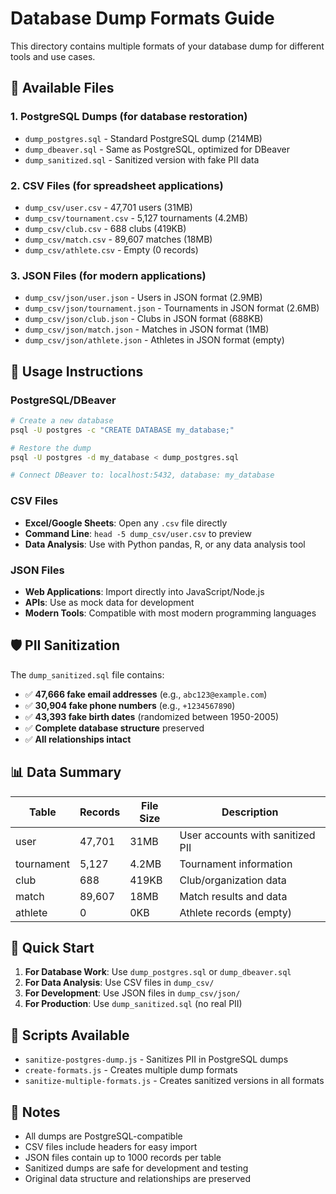 # Database Dump Formats Guide

This directory contains multiple formats of your database dump for different tools and use cases.

## 📁 Available Files

### 1. **PostgreSQL Dumps** (for database restoration)

- `dump_postgres.sql` - Standard PostgreSQL dump (214MB)
- `dump_dbeaver.sql` - Same as PostgreSQL, optimized for DBeaver
- `dump_sanitized.sql` - Sanitized version with fake PII data

### 2. **CSV Files** (for spreadsheet applications)

- `dump_csv/user.csv` - 47,701 users (31MB)
- `dump_csv/tournament.csv` - 5,127 tournaments (4.2MB)
- `dump_csv/club.csv` - 688 clubs (419KB)
- `dump_csv/match.csv` - 89,607 matches (18MB)
- `dump_csv/athlete.csv` - Empty (0 records)

### 3. **JSON Files** (for modern applications)

- `dump_csv/json/user.json` - Users in JSON format (2.9MB)
- `dump_csv/json/tournament.json` - Tournaments in JSON format (2.6MB)
- `dump_csv/json/club.json` - Clubs in JSON format (688KB)
- `dump_csv/json/match.json` - Matches in JSON format (1MB)
- `dump_csv/json/athlete.json` - Athletes in JSON format (empty)

## 🔧 Usage Instructions

### **PostgreSQL/DBeaver**

```bash
# Create a new database
psql -U postgres -c "CREATE DATABASE my_database;"

# Restore the dump
psql -U postgres -d my_database < dump_postgres.sql

# Connect DBeaver to: localhost:5432, database: my_database
```

### **CSV Files**

- **Excel/Google Sheets**: Open any `.csv` file directly
- **Command Line**: `head -5 dump_csv/user.csv` to preview
- **Data Analysis**: Use with Python pandas, R, or any data analysis tool

### **JSON Files**

- **Web Applications**: Import directly into JavaScript/Node.js
- **APIs**: Use as mock data for development
- **Modern Tools**: Compatible with most modern programming languages

## 🛡️ PII Sanitization

The `dump_sanitized.sql` file contains:

- ✅ **47,666 fake email addresses** (e.g., `abc123@example.com`)
- ✅ **30,904 fake phone numbers** (e.g., `+1234567890`)
- ✅ **43,393 fake birth dates** (randomized between 1950-2005)
- ✅ **Complete database structure** preserved
- ✅ **All relationships intact**

## 📊 Data Summary

| Table      | Records | File Size | Description                      |
| ---------- | ------- | --------- | -------------------------------- |
| user       | 47,701  | 31MB      | User accounts with sanitized PII |
| tournament | 5,127   | 4.2MB     | Tournament information           |
| club       | 688     | 419KB     | Club/organization data           |
| match      | 89,607  | 18MB      | Match results and data           |
| athlete    | 0       | 0KB       | Athlete records (empty)          |

## 🚀 Quick Start

1. **For Database Work**: Use `dump_postgres.sql` or `dump_dbeaver.sql`
2. **For Data Analysis**: Use CSV files in `dump_csv/`
3. **For Development**: Use JSON files in `dump_csv/json/`
4. **For Production**: Use `dump_sanitized.sql` (no real PII)

## 🔄 Scripts Available

- `sanitize-postgres-dump.js` - Sanitizes PII in PostgreSQL dumps
- `create-formats.js` - Creates multiple dump formats
- `sanitize-multiple-formats.js` - Creates sanitized versions in all formats

## 📝 Notes

- All dumps are PostgreSQL-compatible
- CSV files include headers for easy import
- JSON files contain up to 1000 records per table
- Sanitized dumps are safe for development and testing
- Original data structure and relationships are preserved

